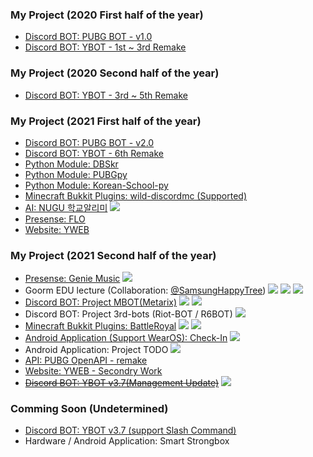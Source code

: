 
### My Project (2020 First half of the year)
* [Discord BOT: PUBG BOT - v1.0](https://github.com/gunyu1019/PUBG-BOT)
* [Discord BOT: YBOT - 1st ~ 3rd Remake](https://github.com/gunyu1019/YBOT)

### My Project (2020 Second half of the year)
* [Discord BOT: YBOT - 3rd ~ 5th Remake](https://github.com/gunyu1019/YBOT)

### My Project (2021 First half of the year)
* [Discord BOT: PUBG BOT - v2.0](https://github.com/gunyu1019/PUBG-BOT)
* [Discord BOT: YBOT - 6th Remake](https://github.com/gunyu1019/YBOT)
* [Python Module: DBSkr](https://github.com/gunyu1019/DBSkr-py)
* [Python Module: PUBGpy](https://github.com/gunyu1019/PUBGpy)
* [Python Module: Korean-School-py](https://github.com/gunyu1019/korean_school_py)
* [Minecraft Bukkit Plugins: wild-discordmc (Supported)](https://github.com/gunyu1019/wild-discordmc)
* [AI: NUGU 학교알리미](https://github.com/gunyu1019/NUGU_school)
  <img src="https://img.shields.io/badge/Delay-orange?style?style=plastic">
* [Presense: FLO](https://premid.app/store/presences/FLO)
* [Website: YWEB](https://yhs.kr)

### My Project (2021 Second half of the year)
* [Presense: Genie Music](https://premid.app/store/presences/Genie%20Music)
  <img src="https://img.shields.io/badge/Release-blue?style?style=plastic">
* Goorm EDU lecture (Collaboration: [@SamsungHappyTree](https://github.com/samsunghappytree123))
  <img src="https://img.shields.io/badge/Process-green?style?style=plastic">
  <img src="https://img.shields.io/badge/Delay-orange?style?style=plastic">
  <img src="https://img.shields.io/badge/Change%20Plan-purple?style?style=plastic">
* [Discord BOT: Project MBOT(Metarix)](https://github.com/gunyu1019/MBOT)
  <img src="https://img.shields.io/badge/Process-green?style?style=plastic">
  <img src="https://img.shields.io/badge/Delay-orange?style?style=plastic">
* Discord BOT: Project 3rd-bots (Riot-BOT / R6BOT)
  <img src="https://img.shields.io/badge/Delay-orange?style?style=plastic">
* [Minecraft Bukkit Plugins: BattleRoyal](https://github.com/gunyu1019/BattleRoyal)
  <img src="https://img.shields.io/badge/Delay-orange?style?style=plastic">
  <img src="https://img.shields.io/badge/Change%20Plan-purple?style?style=plastic">
* [Android Application (Support WearOS): Check-In](https://github.com/gunyu1019/Check-In)
  <img src="https://img.shields.io/badge/Process-green?style?style=plastic">
* Android Application: Project TODO 
  <img src="https://img.shields.io/badge/Delay-orange?style?style=plastic">
* [API: PUBG OpenAPI - remake](https://github.com/gunyu1019/PUBG-API)
* [Website: YWEB - Secondry Work](https://yhs.kr)
* ~~[Discord BOT: YBOT v3.7(Management Update)](https://yhs.kr/YBOT)~~
  <img src="https://img.shields.io/badge/Cancel-red?style?style=plastic">

### Comming Soon (Undetermined)
* [Discord BOT: YBOT v3.7 (support Slash Command)](https://yhs.kr/YBOT)
* Hardware / Android Application: Smart Strongbox
